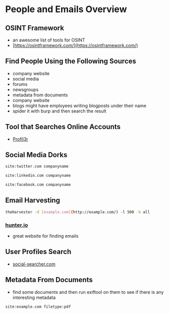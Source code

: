 # People and Emails Overview

## OSINT Framework

* an awesome list of tools for OSINT
* [https://osintframework.com/](https://osintframework.com/)

## Find People Using the Following Sources

* company website
* social media
* forums
* newsgroups
* metadata from documents
* company website
* blogs might have employees writing blogposts under their name
* spider it with burp and then search the result

## Tool that Searches Online Accounts

* [Profil3r](https://github.com/Rog3rSm1th/Profil3r)

## Social Media Dorks

```bash
site:twitter.com companyname
```

```bash
site:linkedin.com companyname
```

```bash
site:facebook.com companyname
```

## Email Harvesting

```bash
theHarvester -d [example.com](http://example.com/) -l 500 -b all
```

### [hunter.io](http://hunter.io/)

* great website for finding emails

## User Profiles Search

* [social-searcher.com](http://social-searcher.com/)

## Metadata From Documents

* find some documents and then run exiftool on them to see if there is any interesting metadata

```bash
site:example.com filetype:pdf
```

